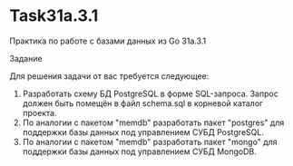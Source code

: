 # Task31a.3.1
Практика по работе с базами данных из Go 31а.3.1

Задание

Для решения задачи от вас требуется следующее:

1. Разработать схему БД PostgreSQL в форме SQL-запроса. Запрос должен быть помещён в файл schema.sql в корневой каталог проекта.
2. По аналогии с пакетом "memdb" разработать пакет "postgres" для поддержки базы данных под управлением СУБД PostgreSQL.
3. По аналогии с пакетом "memdb" разработать пакет "mongo" для поддержки базы данных под управлением СУБД MongoDB.